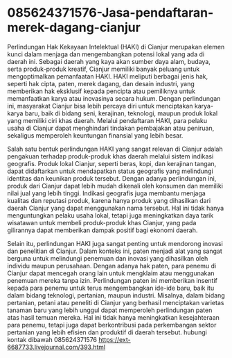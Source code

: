 # 085624371576-Jasa-pendaftaran-merek-dagang-cianjur
Perlindungan Hak Kekayaan Intelektual (HAKI) di Cianjur merupakan elemen kunci dalam menjaga dan mengembangkan potensi lokal yang ada di daerah ini. Sebagai daerah yang kaya akan sumber daya alam, budaya, serta produk-produk kreatif, Cianjur memiliki banyak peluang untuk mengoptimalkan pemanfaatan HAKI. HAKI meliputi berbagai jenis hak, seperti hak cipta, paten, merek dagang, dan desain industri, yang memberikan hak eksklusif kepada pencipta atau pemiliknya untuk memanfaatkan karya atau inovasinya secara hukum. Dengan perlindungan ini, masyarakat Cianjur bisa lebih percaya diri untuk menciptakan karya-karya baru, baik di bidang seni, kerajinan, teknologi, maupun produk lokal yang memiliki ciri khas daerah. Melalui pendaftaran HAKI, para pelaku usaha di Cianjur dapat menghindari tindakan pembajakan atau peniruan, sekaligus memperoleh keuntungan finansial yang lebih besar.

Salah satu bentuk perlindungan HAKI yang sangat relevan di Cianjur adalah pengakuan terhadap produk-produk khas daerah melalui sistem indikasi geografis. Produk lokal Cianjur, seperti beras, kopi, dan kerajinan tangan, dapat didaftarkan untuk mendapatkan status geografis yang melindungi identitas dan keunikan produk tersebut. Dengan adanya perlindungan ini, produk dari Cianjur dapat lebih mudah dikenali oleh konsumen dan memiliki nilai jual yang lebih tinggi. Indikasi geografis juga membantu menjaga kualitas dan reputasi produk, karena hanya produk yang dihasilkan dari daerah Cianjur yang dapat menggunakan nama tersebut. Hal ini tidak hanya menguntungkan pelaku usaha lokal, tetapi juga meningkatkan daya tarik wisatawan untuk membeli produk-produk khas Cianjur, yang pada gilirannya dapat memberikan dampak positif bagi ekonomi daerah.

Selain itu, perlindungan HAKI juga sangat penting untuk mendorong inovasi dan penelitian di Cianjur. Dalam konteks ini, paten menjadi alat yang sangat berguna untuk melindungi penemuan dan inovasi yang dihasilkan oleh individu maupun perusahaan. Dengan adanya hak paten, para penemu di Cianjur dapat mencegah orang lain untuk mengklaim atau menggunakan penemuan mereka tanpa izin. Perlindungan paten ini memberikan insentif kepada para penemu untuk terus mengembangkan ide-ide baru, baik itu dalam bidang teknologi, pertanian, maupun industri. Misalnya, dalam bidang pertanian, petani atau peneliti di Cianjur yang berhasil menciptakan varietas tanaman baru yang lebih unggul dapat memperoleh perlindungan paten atas hasil temuan mereka. Hal ini tidak hanya meningkatkan kesejahteraan para penemu, tetapi juga dapat berkontribusi pada perkembangan sektor pertanian yang lebih efisien dan produktif di daerah tersebut.
hubungi kontak dibawah
085624371576
https://ext-6687733.livejournal.com/393.html
